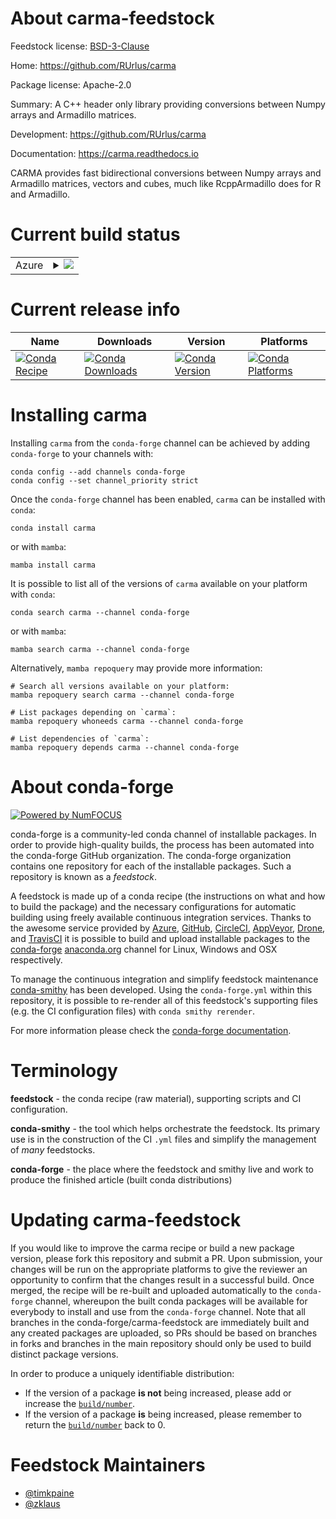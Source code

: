 About carma-feedstock
=====================

Feedstock license: [BSD-3-Clause](https://github.com/conda-forge/carma-feedstock/blob/main/LICENSE.txt)

Home: https://github.com/RUrlus/carma

Package license: Apache-2.0

Summary: A C++ header only library providing conversions between Numpy arrays and Armadillo matrices.

Development: https://github.com/RUrlus/carma

Documentation: https://carma.readthedocs.io

CARMA provides fast bidirectional conversions between Numpy arrays and
Armadillo matrices, vectors and cubes, much like RcppArmadillo does for R
and Armadillo.


Current build status
====================


<table>
    
  <tr>
    <td>Azure</td>
    <td>
      <details>
        <summary>
          <a href="https://dev.azure.com/conda-forge/feedstock-builds/_build/latest?definitionId=22440&branchName=main">
            <img src="https://dev.azure.com/conda-forge/feedstock-builds/_apis/build/status/carma-feedstock?branchName=main">
          </a>
        </summary>
        <table>
          <thead><tr><th>Variant</th><th>Status</th></tr></thead>
          <tbody><tr>
              <td>linux_64</td>
              <td>
                <a href="https://dev.azure.com/conda-forge/feedstock-builds/_build/latest?definitionId=22440&branchName=main">
                  <img src="https://dev.azure.com/conda-forge/feedstock-builds/_apis/build/status/carma-feedstock?branchName=main&jobName=linux&configuration=linux%20linux_64_" alt="variant">
                </a>
              </td>
            </tr><tr>
              <td>osx_64</td>
              <td>
                <a href="https://dev.azure.com/conda-forge/feedstock-builds/_build/latest?definitionId=22440&branchName=main">
                  <img src="https://dev.azure.com/conda-forge/feedstock-builds/_apis/build/status/carma-feedstock?branchName=main&jobName=osx&configuration=osx%20osx_64_" alt="variant">
                </a>
              </td>
            </tr><tr>
              <td>win_64</td>
              <td>
                <a href="https://dev.azure.com/conda-forge/feedstock-builds/_build/latest?definitionId=22440&branchName=main">
                  <img src="https://dev.azure.com/conda-forge/feedstock-builds/_apis/build/status/carma-feedstock?branchName=main&jobName=win&configuration=win%20win_64_" alt="variant">
                </a>
              </td>
            </tr>
          </tbody>
        </table>
      </details>
    </td>
  </tr>
</table>

Current release info
====================

| Name | Downloads | Version | Platforms |
| --- | --- | --- | --- |
| [![Conda Recipe](https://img.shields.io/badge/recipe-carma-green.svg)](https://anaconda.org/conda-forge/carma) | [![Conda Downloads](https://img.shields.io/conda/dn/conda-forge/carma.svg)](https://anaconda.org/conda-forge/carma) | [![Conda Version](https://img.shields.io/conda/vn/conda-forge/carma.svg)](https://anaconda.org/conda-forge/carma) | [![Conda Platforms](https://img.shields.io/conda/pn/conda-forge/carma.svg)](https://anaconda.org/conda-forge/carma) |

Installing carma
================

Installing `carma` from the `conda-forge` channel can be achieved by adding `conda-forge` to your channels with:

```
conda config --add channels conda-forge
conda config --set channel_priority strict
```

Once the `conda-forge` channel has been enabled, `carma` can be installed with `conda`:

```
conda install carma
```

or with `mamba`:

```
mamba install carma
```

It is possible to list all of the versions of `carma` available on your platform with `conda`:

```
conda search carma --channel conda-forge
```

or with `mamba`:

```
mamba search carma --channel conda-forge
```

Alternatively, `mamba repoquery` may provide more information:

```
# Search all versions available on your platform:
mamba repoquery search carma --channel conda-forge

# List packages depending on `carma`:
mamba repoquery whoneeds carma --channel conda-forge

# List dependencies of `carma`:
mamba repoquery depends carma --channel conda-forge
```


About conda-forge
=================

[![Powered by
NumFOCUS](https://img.shields.io/badge/powered%20by-NumFOCUS-orange.svg?style=flat&colorA=E1523D&colorB=007D8A)](https://numfocus.org)

conda-forge is a community-led conda channel of installable packages.
In order to provide high-quality builds, the process has been automated into the
conda-forge GitHub organization. The conda-forge organization contains one repository
for each of the installable packages. Such a repository is known as a *feedstock*.

A feedstock is made up of a conda recipe (the instructions on what and how to build
the package) and the necessary configurations for automatic building using freely
available continuous integration services. Thanks to the awesome service provided by
[Azure](https://azure.microsoft.com/en-us/services/devops/), [GitHub](https://github.com/),
[CircleCI](https://circleci.com/), [AppVeyor](https://www.appveyor.com/),
[Drone](https://cloud.drone.io/welcome), and [TravisCI](https://travis-ci.com/)
it is possible to build and upload installable packages to the
[conda-forge](https://anaconda.org/conda-forge) [anaconda.org](https://anaconda.org/)
channel for Linux, Windows and OSX respectively.

To manage the continuous integration and simplify feedstock maintenance
[conda-smithy](https://github.com/conda-forge/conda-smithy) has been developed.
Using the ``conda-forge.yml`` within this repository, it is possible to re-render all of
this feedstock's supporting files (e.g. the CI configuration files) with ``conda smithy rerender``.

For more information please check the [conda-forge documentation](https://conda-forge.org/docs/).

Terminology
===========

**feedstock** - the conda recipe (raw material), supporting scripts and CI configuration.

**conda-smithy** - the tool which helps orchestrate the feedstock.
                   Its primary use is in the construction of the CI ``.yml`` files
                   and simplify the management of *many* feedstocks.

**conda-forge** - the place where the feedstock and smithy live and work to
                  produce the finished article (built conda distributions)


Updating carma-feedstock
========================

If you would like to improve the carma recipe or build a new
package version, please fork this repository and submit a PR. Upon submission,
your changes will be run on the appropriate platforms to give the reviewer an
opportunity to confirm that the changes result in a successful build. Once
merged, the recipe will be re-built and uploaded automatically to the
`conda-forge` channel, whereupon the built conda packages will be available for
everybody to install and use from the `conda-forge` channel.
Note that all branches in the conda-forge/carma-feedstock are
immediately built and any created packages are uploaded, so PRs should be based
on branches in forks and branches in the main repository should only be used to
build distinct package versions.

In order to produce a uniquely identifiable distribution:
 * If the version of a package **is not** being increased, please add or increase
   the [``build/number``](https://docs.conda.io/projects/conda-build/en/latest/resources/define-metadata.html#build-number-and-string).
 * If the version of a package **is** being increased, please remember to return
   the [``build/number``](https://docs.conda.io/projects/conda-build/en/latest/resources/define-metadata.html#build-number-and-string)
   back to 0.

Feedstock Maintainers
=====================

* [@timkpaine](https://github.com/timkpaine/)
* [@zklaus](https://github.com/zklaus/)

